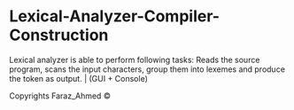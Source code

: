 # Lexical-Analyzer-Compiler-Construction
Lexical analyzer is able to perform following tasks: Reads the source program, scans the input characters, group them into lexemes and produce the token as output. | (GUI + Console)

Copyrights Faraz_Ahmed ©
